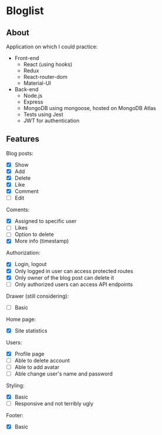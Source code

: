 # Bloglist

## About

Application on which I could practice:

- Front-end
  - React (using hooks)
  - Redux
  - React-router-dom
  - Material-UI
- Back-end
  - Node.js
  - Express
  - MongoDB using mongoose, hosted on MongoDB Atlas
  - Tests using Jest
  - JWT for authentication

## Features

Blog posts:

- [x] Show
- [x] Add
- [x] Delete
- [x] Like
- [x] Comment
- [ ] Edit

Coments:

- [x] Assigned to specific user
- [ ] Likes
- [ ] Option to delete
- [x] More info (timestamp)

Authorization:

- [x] Login, logout
- [x] Only logged in user can access protected routes
- [x] Only owner of the blog post can delete it
- [ ] Only authorized users can access API endpoints

Drawer (still considering):

- [ ] Basic

Home page:

- [x] Site statistics

Users:

- [x] Profile page
- [ ] Able to delete account
- [ ] Able to add avatar
- [ ] Able change user's name and password

Styling:

- [x] Basic
- [ ] Responsive and not terribly ugly

Footer:

- [x] Basic
